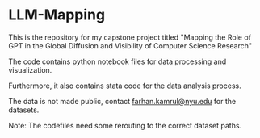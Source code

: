 # LLM-Mapping
This is the repository for my capstone project titled "Mapping the Role of GPT in the Global Diffusion and Visibility of Computer Science Research"

The code contains python notebook files for data processing and visualization.

Furthermore, it also contains stata code for the data analysis process.

The data is not made public, contact farhan.kamrul@nyu.edu for the datasets.


Note: The codefiles need some rerouting to the correct dataset paths. 
